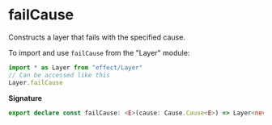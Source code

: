 # failCause

Constructs a layer that fails with the specified cause.

To import and use `failCause` from the "Layer" module:

```ts
import * as Layer from "effect/Layer"
// Can be accessed like this
Layer.failCause
```

**Signature**

```ts
export declare const failCause: <E>(cause: Cause.Cause<E>) => Layer<never, E, unknown>
```
